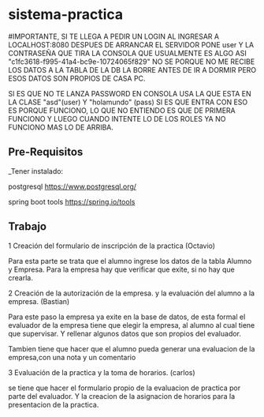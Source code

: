 # sistema-practica
#IMPORTANTE, SI TE LLEGA A PEDIR UN LOGIN AL INGRESAR A LOCALHOST:8080 DESPUES DE ARRANCAR EL SERVIDOR PONE user Y LA CONTRASEÑA QUE TIRA LA CONSOLA QUE USUALMENTE ES ALGO ASI "c1fc3618-f995-41a4-bc9e-10724065f829" NO SE PORQUE NO ME RECIBE LOS DATOS A LA TABLA DE LA DB LA BORRE ANTES DE IR A DORMIR PERO ESOS DATOS SON PROPIOS DE CASA PC.

SI ES QUE NO TE LANZA PASSWORD EN CONSOLA USA LA QUE ESTA EN LA CLASE "asd"(user) Y "holamundo" (pass) SI ES QUE ENTRA CON ESO ES PORQUE FUNCIONO, LO QUE NO ENTIENDO ES QUE DE PRIMERA FUNCIONO Y LUEGO CUANDO INTENTE LO DE LOS ROLES YA NO FUNCIONO MAS LO DE ARRIBA.

## Pre-Requisitos
_Tener instalado:


postgresql https://www.postgresql.org/

spring boot tools https://spring.io/tools


## Trabajo
1 Creación del formulario de inscripción de la practica (Octavio)

  Para esta parte se trata que el alumno ingrese los datos de la tabla
  Alumno y Empresa. Para la empresa hay que verificar que exite, si no
  hay que crearla.

2 Creación de la autorización de la empresa. y la evaluación del alumno a la empresa. (Bastian)

  Para este paso la empresa ya exite en la base de datos, de esta formal el evaluador de la empresa tiene que elegir la empresa, al alumno al cual tiene que supervisar. Y rellenar algunos datos que son propios del evaluador.

  Tambien tiene que hacer que el alumno pueda generar una evaluacion de la empresa,con una nota y un comentario

3 Evaluación de la practica y la toma de horarios. (carlos)

  se tiene que hacer el formulario propio de la evaluacion de practica por parte del evaluador.
  Y la creacion de la asignacion de horarios para la presentacion de la practica.
